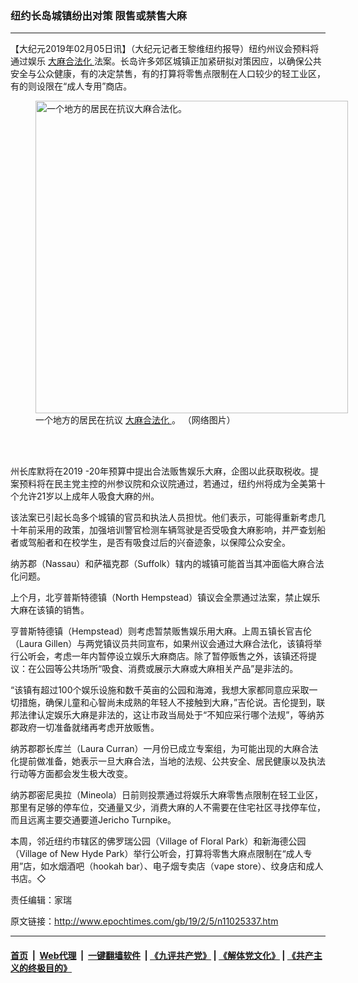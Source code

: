 ### 纽约长岛城镇纷出对策 限售或禁售大麻
------------------------

<p>
 【大纪元2019年02月05日讯】（大纪元记者王黎维纽约报导）纽约州议会预料将通过娱乐
 <a href="http://www.epochtimes.com/gb/tag/%E5%A4%A7%E9%BA%BB%E5%90%88%E6%B3%95%E5%8C%96.html">
  大麻合法化
 </a>
 法案。长岛许多郊区城镇正加紧研拟对策因应，以确保公共安全与公众健康，有的决定禁售，有的打算将零售点限制在人口较少的轻工业区，有的则设限在“成人专用”商店。
</p>
<figure class="wp-caption aligncenter" id="11025342" style="width: 500px">
 <img alt="一个地方的居民在抗议大麻合法化。 " src="http://i.epochtimes.com/assets/uploads/2019/02/be4f13799bd50b49d87ea1630ce4caa7-450x311.jpg" width="500"/>
 <br/><figcaption class="wp-caption-text">
  一个地方的居民在抗议
  <a href="http://www.epochtimes.com/gb/tag/%E5%A4%A7%E9%BA%BB%E5%90%88%E6%B3%95%E5%8C%96.html">
   大麻合法化
  </a>
  。 （网络图片）
 </figcaption><br/>
</figure><br/>
<p>
 州长库默将在2019 -20年预算中提出合法贩售娱乐大麻，企图以此获取税收。提案预料将在民主党主控的州参议院和众议院通过，若通过，纽约州将成为全美第十个允许21岁以上成年人吸食大麻的州。
</p>
<p>
 该法案已引起长岛多个城镇的官员和执法人员担忧。他们表示，可能得重新考虑几十年前采用的政策，加强培训警官检测车辆驾驶是否受吸食大麻影响，并严查划船者或驾船者和在校学生，是否有吸食过后的兴奋迹象，以保障公众安全。
</p>
<p>
 纳苏郡（Nassau）和萨福克郡（Suffolk）辖内的城镇可能首当其冲面临大麻合法化问题。
</p>
<p>
 上个月，北亨普斯特德镇（North Hempstead）镇议会全票通过法案，禁止娱乐大麻在该镇的销售。
</p>
<p>
 亨普斯特德镇（Hempstead）则考虑暂禁贩售娱乐用大麻。上周五镇长官吉伦（Laura Gillen）与两党镇议员共同宣布，如果州议会通过大麻合法化，该镇将举行公听会，考虑一年内暂停设立娱乐大麻商店。除了暂停贩售之外，该镇还将提议：在公园等公共场所“吸食、消费或展示大麻或大麻相关产品”是非法的。
</p>
<p>
 “该镇有超过100个娱乐设施和数千英亩的公园和海滩，我想大家都同意应采取一切措施，确保儿童和心智尚未成熟的年轻人不接触到大麻，”吉伦说。吉伦提到，联邦法律认定娱乐大麻是非法的，这让市政当局处于“不知应采行哪个法规”，等纳苏郡政府一切准备就绪再考虑开放贩售。
</p>
<p>
 纳苏郡郡长库兰（Laura Curran）一月份已成立专案组，为可能出现的大麻合法化提前做准备，她表示一旦大麻合法，当地的法规、公共安全、居民健康以及执法行动等方面都会发生极大改变。
</p>
<p>
 纳苏郡密尼奥拉（Mineola）日前则投票通过将娱乐大麻零售点限制在轻工业区，那里有足够的停车位，交通量又少，消费大麻的人不需要在住宅社区寻找停车位，而且远离主要交通要道Jericho Turnpike。
</p>
<p>
 本周，邻近纽约市辖区的佛罗瑞公园（Village of Floral Park）和新海德公园（Village of New Hyde Park）举行公听会，打算将零售大麻点限制在“成人专用”店，如水烟酒吧（hookah bar）、电子烟专卖店（vape store）、纹身店和成人书店。◇
</p>
<p>
 责任编辑：家瑞
</p>

原文链接：http://www.epochtimes.com/gb/19/2/5/n11025337.htm


------------------------
#### [首页](https://github.com/gfw-breaker/banned-news/blob/master/README.md) &nbsp;|&nbsp; [Web代理](https://github.com/labour-camp/helloworld) &nbsp;|&nbsp; [一键翻墙软件](https://github.com/gfw-breaker/nogfw/blob/master/README.md) &nbsp;| [《九评共产党》](https://github.com/gfw-breaker/9ping.md/blob/master/README.md#九评之一评共产党是什么) | [《解体党文化》](https://github.com/gfw-breaker/jtdwh.md/blob/master/README.md) | [《共产主义的终极目的》](https://github.com/gfw-breaker/gczydzjmd.md/blob/master/README.md)

